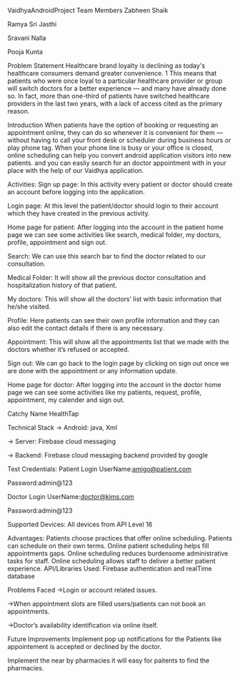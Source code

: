 VaidhyaAndroidProject
Team Members
Zabheen Shaik

Ramya Sri Jasthi

Sravani Nalla

Pooja Kunta

Problem Statement
Healthcare brand loyalty is declining as today's healthcare consumers demand greater convenience. 1 This means that patients who were once loyal to a particular healthcare provider or group will switch doctors for a better experience — and many have already done so. In fact, more than one-third of patients have switched healthcare providers in the last two years, with a lack of access cited as the primary reason.

Introduction
When patients have the option of booking or requesting an appointment online, they can do so whenever it is convenient for them — without having to call your front desk or scheduler during business hours or play phone tag. When your phone line is busy or your office is closed, online scheduling can help you convert android application visitors into new patients. and you can easliy search for an doctor appointment with in your place with the help of our Vaidhya application.

Activities:
Sign up page:
In this activity every patient or doctor should create an account before logging into the application.

Login page:
At this level the patient/doctor should login to their account which they have created in the previous activity.

Home page for patient:
After logging into the account in the patient home page we can see some activities like search, medical folder, my doctors, profile, appointment and sign out.

Search:
We can use this search bar to find the doctor related to our consultation.

Medical Folder:
It will show all the previous doctor consultation and hospitalization history of that patient.

My doctors:
This will show all the doctors’ list with basic information that he/she visited.

Profile:
Here patients can see their own profile information and they can also edit the contact details if there is any necessary.

Appointment:
This will show all the appointments list that we made with the doctors whether it’s refused or accepted.

Sign out:
We can go back to the login page by clicking on sign out once we are done with the appointment or any information update.

Home page for doctor:
After logging into the account in the doctor home page we can see some activities like my patients, request, profile, appointment, my calender and sign out.

Catchy Name
HealthTap

Technical Stack
-> Android: java, Xml

-> Server: Firebase cloud messaging

-> Backend: Firebase cloud messaging backend provided by google

Test Credentials:
Patient Login
UserName:amigo@patient.com

Password:admin@123

Doctor Login
UserName:doctor@kims.com

Password:admin@123

Supported Devices:
All devices from API Level 16

Advantages:
Patients choose practices that offer online scheduling.
Patients can schedule on their own terms.
Online patient scheduling helps fill appointments gaps.
Online scheduling reduces burdensome administrative tasks for staff.
Online scheduling allows staff to deliver a better patient experience.
API/Libraries Used:
Firebase authentication and realTime database

Problems Faced
->Login or account related issues.

->When appointment slots are filled users/patients can not book an appointments.

->Doctor’s availability identification via online itself.

Future Improvements
Implement pop up notifications for the Patients like appointement is accepted or declined by the doctor.

Implement the near by pharmacies it will easy for paitents to find the pharmacies.
